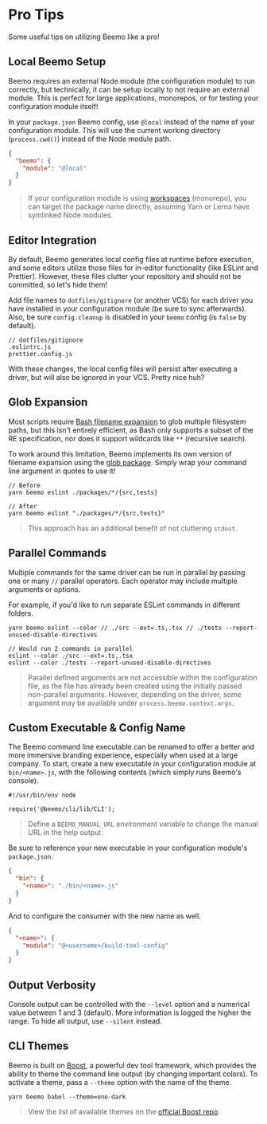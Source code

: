# Pro Tips

Some useful tips on utilizing Beemo like a pro!

## Local Beemo Setup

Beemo requires an external Node module (the configuration module) to run correctly, but technically,
it can be setup locally to not require an external module. This is perfect for large applications,
monorepos, or for testing your configuration module itself!

In your `package.json` Beemo config, use `@local` instead of the name of your configuration module.
This will use the current working directory (`process.cwd()`) instead of the Node module path.

```json
{
  "beemo": {
    "module": "@local"
  }
}
```

> If your configuration module is using [workspaces](./workspaces.md) (monorepo), you can target the
> package name directly, assuming Yarn or Lerna have symlinked Node modules.

## Editor Integration

By default, Beemo generates local config files at runtime before execution, and some editors utilize
those files for in-editor functionality (like ESLint and Prettier). However, these files clutter
your repository and should not be committed, so let's hide them!

Add file names to `dotfiles/gitignore` (or another VCS) for each driver you have installed in your
configuration module (be sure to sync afterwards). Also, be sure `config.cleanup` is disabled in
your `beemo` config (is `false` by default).

```
// dotfiles/gitignore
.eslintrc.js
prettier.config.js
```

With these changes, the local config files will persist after executing a driver, but will also be
ignored in your VCS. Pretty nice huh?

## Glob Expansion

Most scripts require [Bash filename expansion](http://tldp.org/LDP/abs/html/globbingref.html) to
glob multiple filesystem paths, but this isn't entirely efficient, as Bash only supports a subset of
the RE specification, nor does it support wildcards like `**` (recursive search).

To work around this limitation, Beemo implements its own version of filename expansion using the
[glob package](https://www.npmjs.com/package/glob). Simply wrap your command line argument in quotes
to use it!

```
// Before
yarn beemo eslint ./packages/*/{src,tests}

// After
yarn beemo eslint "./packages/*/{src,tests}"
```

> This approach has an additional benefit of not cluttering `stdout`.

## Parallel Commands

Multiple commands for the same driver can be run in parallel by passing one or many `//` parallel
operators. Each operator may include multiple arguments or options.

For example, if you'd like to run separate ESLint commands in different folders.

```
yarn beemo eslint --color // ./src --ext=.ts,.tsx // ./tests --report-unused-disable-directives

// Would run 2 commands in parallel
eslint --color ./src --ext=.ts,.tsx
eslint --color ./tests --report-unused-disable-directives
```

> Parallel defined arguments are not accessible within the configuration file, as the file has
> already been created using the initially passed non-parallel arguments. However, depending on the
> driver, some argument may be available under `process.beemo.context.args`.

## Custom Executable & Config Name

The Beemo command line executable can be renamed to offer a better and more immersive branding
experience, especially when used at a large company. To start, create a new executable in your
configuration module at `bin/<name>.js`, with the following contents (which simply runs Beemo's
console).

```
#!/usr/bin/env node

require('@beemo/cli/lib/CLI');
```

> Define a `BEEMO_MANUAL_URL` environment variable to change the manual URL in the help output.

Be sure to reference your new executable in your configuration module's `package.json`.

```json
{
  "bin": {
    "<name>": "./bin/<name>.js"
  }
}
```

And to configure the consumer with the new name as well.

```json
{
  "<name>": {
    "module": "@<username>/build-tool-config"
  }
}
```

## Output Verbosity

Console output can be controlled with the `--level` option and a numerical value between 1 and 3
(default). More information is logged the higher the range. To hide all output, use `--silent`
instead.

## CLI Themes

Beemo is built on [Boost](https://github.com/milesj/boost), a powerful dev tool framework, which
provides the ability to theme the command line output (by changing important colors). To activate a
theme, pass a `--theme` option with the name of the theme.

```
yarn beemo babel --theme=one-dark
```

> View the list of available themes on the
> [official Boost repo](https://github.com/milesj/boost/blob/master/src/themes.ts).
